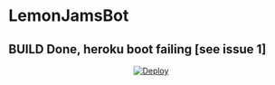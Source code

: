 # LemonJamsBot

## BUILD Done, heroku boot failing [see issue 1]

<p align="center">
   <a href="https://heroku.com/deploy?template=https://github.com/midnightmadwalk/LemonJamsBot/tree/heroku">
  <img src="https://www.herokucdn.com/deploy/button.svg" alt="Deploy">
</a>

</p>
